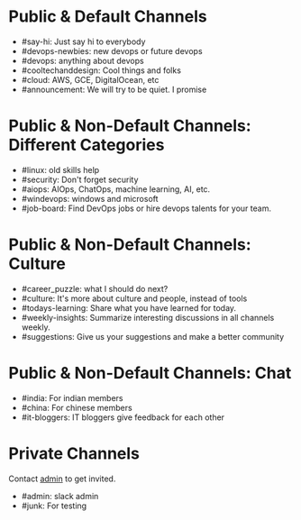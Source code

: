 # Public & Default Channels
- #say-hi: Just say hi to everybody
- #devops-newbies: new devops or future devops
- #devops: anything about devops
- #cooltechanddesign: Cool things and folks
- #cloud: AWS, GCE, DigitalOcean, etc
- #announcement: We will try to be quiet. I promise

# Public & Non-Default Channels: Different Categories
- #linux: old skills help
- #security: Don't forget security
- #aiops: AIOps, ChatOps, machine learning, AI, etc.
- #windevops: windows and microsoft
- #job-board: Find DevOps jobs or hire devops talents for your team.

# Public & Non-Default Channels: Culture
- #career_puzzle: what I should do next?
- #culture: It's more about culture and people, instead of tools
- #todays-learning: Share what you have learned for today.
- #weekly-insights: Summarize interesting discussions in all channels weekly.
- #suggestions: Give us your suggestions and make a better community

# Public & Non-Default Channels: Chat
- #india: For indian members
- #china: For chinese members
- #it-bloggers: IT bloggers give feedback for each other

# Private Channels
Contact [admin](./admin.md) to get invited.
- #admin: slack admin
- #junk: For testing
